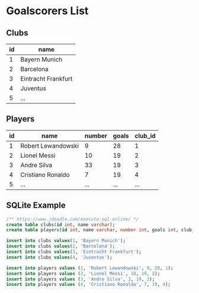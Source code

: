 # Goalscorers List

## Clubs

| id  | name                |
| --- | ------------------- |
| 1   | Bayern Munich       |
| 2   | Barcelona           |
| 3   | Eintracht Frankfurt |
| 4   | Juventus            |
| 5   | ...                 |

## Players

| id  | name               | number | goals | club_id |
| --- | ------------------ | ------ | ----- | ------- |
| 1   | Robert Lewandowski | 9      | 28    | 1       |
| 2   | Lionel Messi       | 10     | 19    | 2       |
| 3   | Andre Silva        | 33     | 19    | 3       |
| 4   | Cristiano Ronaldo  | 7      | 19    | 4       |
| 5   | ...                | ...    | ...   | ...     |

## SQLite Example

```sql
/** https://www.jdoodle.com/execute-sql-online/ */
create table clubs(id int, name varchar);
create table players(id int, name varchar, number int, goals int, club_id int, foreign key(club_id) REFERENCES clubs(id));

insert into clubs values(1, 'Bayern Munich');
insert into clubs values(2, 'Barcelona');
insert into clubs values(3, 'Eintracht Frankfurt');
insert into clubs values(4, 'Juventus');

insert into players values (1, 'Robert Lewandowski', 9, 28, 1);
insert into players values (2, 'Lionel Messi', 10, 19, 2);
insert into players values (3, 'Andre Silva', 3, 19, 3);
insert into players values (4, 'Cristiano Ronaldo', 7, 19, 4);
```
